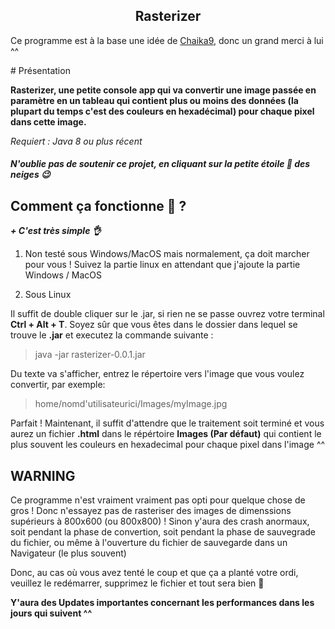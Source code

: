 <h2 align=center>Rasterizer</h2>


Ce programme est à la base une idée de <a href="https://github.com/Chaika9">Chaika9</a>, donc un grand merci à lui ^^

# Présentation

**Rasterizer, une petite console app qui va convertir une image passée en paramètre en un tableau qui contient plus ou moins des données (la plupart du temps c'est des couleurs en hexadécimal) pour chaque pixel dans cette image.**

*Requiert : Java 8 ou plus récent*

##### N'oublie pas de soutenir ce projet, en cliquant sur la petite étoile **🌟** des neiges 😉 

## Comment ça fonctionne 🤔 ?

***+ C'est très simple 👌***

1. Non testé sous Windows/MacOS mais normalement, ça doit marcher pour vous ! Suivez la partie linux en attendant que j'ajoute la partie Windows / MacOS

2. Sous Linux 
 
  Il suffit de double cliquer sur le .jar, si rien ne se passe ouvrez votre terminal **Ctrl + Alt + T**. 
  Soyez sûr que vous êtes dans le dossier dans lequel se trouve le **.jar** et executez la commande suivante :

  > java -jar rasterizer-0.0.1.jar

  Du texte va s'afficher, entrez le répertoire vers l'image que vous voulez convertir, par exemple:

  > home/nomd'utilisateurici/Images/myImage.jpg

  Parfait ! Maintenant, il suffit d'attendre que le traitement soit terminé et vous aurez un fichier **.html** dans le         répértoire **Images (Par défaut)**
  qui contient le plus souvent les couleurs en hexadecimal pour chaque pixel dans l'image ^^

## WARNING ##

Ce programme n'est vraiment vraiment pas opti pour quelque chose de gros ! Donc n'essayez pas de rasteriser des images de dimenssions supérieurs à 800x600 (ou 800x800) ! Sinon y'aura des crash anormaux, soit pendant la phase de convertion, soit pendant la phase de sauvegrade du fichier, ou même à l'ouverture du fichier de sauvegarde dans un Navigateur (le plus souvent)

Donc, au cas où vous avez tenté le coup et que ça a planté votre ordi, veuillez le redémarrer, supprimez le fichier et tout sera bien 🙂

**Y'aura des Updates importantes concernant les performances dans les jours qui suivent ^^**

